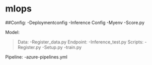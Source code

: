 # mlops

##Config:
-Deploymentconfig
-Inference Config
-Myenv
-Score.py

Model:
>Data:
    -Register_data.py
>Endpoint:
    -Inference_test.py
>Scripts:
    -Register.py
    -Setup.py
    -train.py

Pipeline:
-azure-pipelines.yml